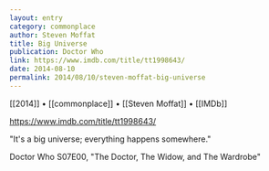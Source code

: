 ```yaml
---
layout: entry
category: commonplace
author: Steven Moffat
title: Big Universe
publication: Doctor Who
link: https://www.imdb.com/title/tt1998643/
date: 2014-08-10
permalink: 2014/08/10/steven-moffat-big-universe
---
```


[[2014]] • [[commonplace]] • [[Steven Moffat]] • [[IMDb]]

https://www.imdb.com/title/tt1998643/

"It's a big universe; everything happens somewhere."

Doctor Who S07E00, "The Doctor, The Widow, and The Wardrobe"
